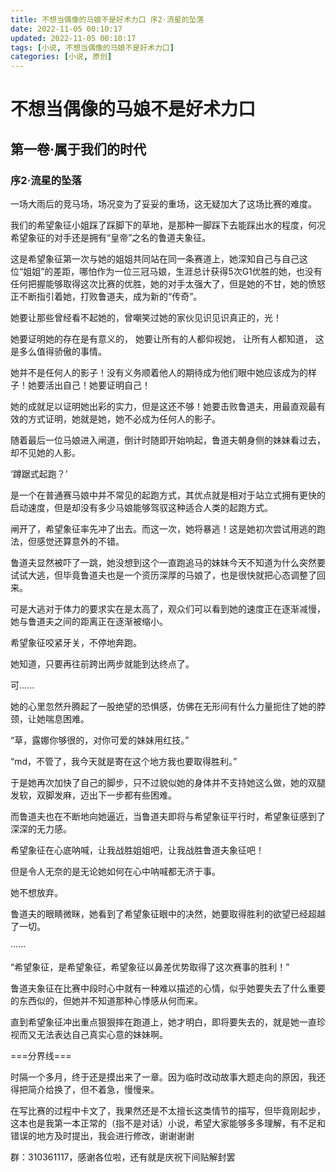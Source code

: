 ```yaml
---
title: 不想当偶像的马娘不是好术力口 序2·流星的坠落
date: 2022-11-05 00:10:17
updated: 2022-11-05 00:10:17
tags: [小说, 不想当偶像的马娘不是好术力口]
categories: [小说, 原创]
---
```

# 不想当偶像的马娘不是好术力口 

## 第一卷·属于我们的时代

### 序2·流星的坠落

一场大雨后的竞马场，场况变为了妥妥的重场，这无疑加大了这场比赛的难度。

我们的希望象征小姐踩了踩脚下的草地，是那种一脚踩下去能踩出水的程度，何况希望象征的对手还是拥有“皇帝”之名的鲁道夫象征。

这是希望象征第一次与她的姐姐共同站在同一条赛道上，她深知自己与自己这位“姐姐”的差距，哪怕作为一位三冠马娘，生涯总计获得5次G1优胜的她，也没有任何把握能够取得这次比赛的优胜，她的对手太强大了，但是她的不甘，她的愤怒正不断指引着她，打败鲁道夫，成为新的“传奇”。

她要让那些曾经看不起她的，曾嘲笑过她的家伙见识见识真正的，光！

她要证明她的存在是有意义的， 她要让所有的人都仰视她， 让所有人都知道， 这是多么值得骄傲的事情。 

她并不是任何人的影子！没有义务顺着他人的期待成为他们眼中她应该成为的样子！她要活出自己！她要证明自己！

她的成就足以证明她出彩的实力，但是这还不够！她要击败鲁道夫，用最直观最有效的方式证明，她就是她，她不必成为任何人的影子。

随着最后一位马娘进入闸道，倒计时随即开始响起，鲁道夫朝身侧的妹妹看过去，却不见她的人影。

‘蹲踞式起跑？’

是一个在普通赛马娘中并不常见的起跑方式，其优点就是相对于站立式拥有更快的启动速度，但是却没有多少马娘能够驾驭这种适合人类的起跑方式。

闸开了，希望象征率先冲了出去。而这一次，她将暴逃！这是她初次尝试用逃的跑法，但感觉还算意外的不错。

鲁道夫显然被吓了一跳，她没想到这个一直跑追马的妹妹今天不知道为什么突然要试试大逃，但毕竟鲁道夫也是一个资历深厚的马娘了，也是很快就把心态调整了回来。

可是大逃对于体力的要求实在是太高了，观众们可以看到她的速度正在逐渐减慢，她与鲁道夫之间的距离正在逐渐被缩小。

希望象征咬紧牙关，不停地奔跑。

她知道，只要再往前跨出两步就能到达终点了。

可......

她的心里忽然升腾起了一股绝望的恐惧感，仿佛在无形间有什么力量扼住了她的脖颈，让她喘息困难。

“草，露娜你够很的，对你可爱的妹妹用红技。”

“md，不管了，我今天就是寄在这个地方我也要取得胜利。”

于是她再次加快了自己的脚步，只不过貌似她的身体并不支持她这么做，她的双腿发软，双脚发麻，迈出下一步都有些困难。

而鲁道夫也在不断地向她逼近，当鲁道夫即将与希望象征平行时，希望象征感到了深深的无力感。

希望象征在心底呐喊，让我战胜姐姐吧，让我战胜鲁道夫象征吧！

但是令人无奈的是无论她如何在心中呐喊都无济于事。

她不想放弃。

鲁道夫的眼睛微眯，她看到了希望象征眼中的决然，她要取得胜利的欲望已经超越了一切。

······

“希望象征，是希望象征，希望象征以鼻差优势取得了这次赛事的胜利！”

鲁道夫象征在比赛中段时心中就有一种难以描述的心情，似乎她要失去了什么重要的东西似的，但她并不知道那种心悸感从何而来。

直到希望象征冲出重点狠狠摔在跑道上，她才明白，即将要失去的，就是她一直珍视而又无法表达自己真实心意的妹妹啊。

===分界线===

时隔一个多月，终于还是摸出来了一章。因为临时改动故事大题走向的原因，我还得把简介给换了，但不着急，慢慢来。

在写比赛的过程中卡文了，我果然还是不太擅长这类情节的描写，但毕竟刚起步，这本也是我第一本正常的（指不是对话）小说，希望大家能够多多理解，有不足和错误的地方及时提出，我会进行修改，谢谢谢谢

群：310361117，感谢各位啦，还有就是庆祝下间贴解封罢